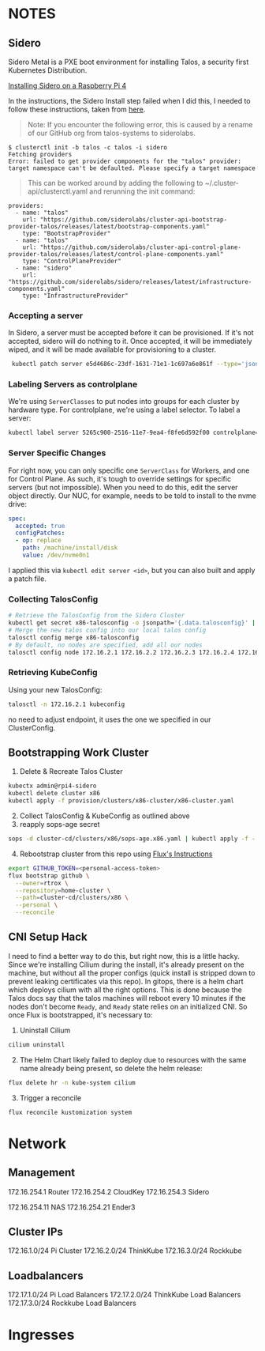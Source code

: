 # NOTES

## Sidero
Sidero Metal is a PXE boot environment for installing Talos, a security first Kubernetes Distribution.

[Installing Sidero on a Raspberry Pi 4](https://www.sidero.dev/v0.5/guides/sidero-on-rpi4/)

In the instructions, the Sidero Install step failed when I did this, I needed to follow these instructions, taken from [here](https://www.sidero.dev/v0.5/getting-started/install-clusterapi/).


> Note: If you encounter the following error, this is caused by a rename of our GitHub org from talos-systems to siderolabs.

```
$ clusterctl init -b talos -c talos -i sidero
Fetching providers
Error: failed to get provider components for the "talos" provider: target namespace can't be defaulted. Please specify a target namespace
```
> This can be worked around by adding the following to ~/.cluster-api/clusterctl.yaml and rerunning the init command:
```
providers:
  - name: "talos"
    url: "https://github.com/siderolabs/cluster-api-bootstrap-provider-talos/releases/latest/bootstrap-components.yaml"
    type: "BootstrapProvider"
  - name: "talos"
    url: "https://github.com/siderolabs/cluster-api-control-plane-provider-talos/releases/latest/control-plane-components.yaml"
    type: "ControlPlaneProvider"
  - name: "sidero"
    url: "https://github.com/siderolabs/sidero/releases/latest/infrastructure-components.yaml"
    type: "InfrastructureProvider"
```
### Accepting a server
In Sidero, a server must be accepted before it can be provisioned. If it's not accepted, sidero will do nothing to it. Once accepted, it will be immediately wiped, and it will be made available for provisioning to a cluster.
```bash
 kubectl patch server e5d4686c-23df-1631-71e1-1c697a6e861f --type='json' -p='[{"op": "add", "path": "/spec/accepted", "value": true}]'
```
### Labeling Servers as controlplane
We're using `ServerClasses` to put nodes into groups for each cluster by hardware type. For controlplane, we're using a label selector. To label a server:
```bash
kubectl label server 5265c900-2516-11e7-9ea4-f8fe6d592f00 controlplane=true
```

### Server Specific Changes
For right now, you can only specific one `ServerClass` for Workers, and one for Control Plane. As such, it's tough to override settings for specific servers (but not impossible). When you need to do this, edit the server object directly. Our NUC, for example, needs to be told to install to the nvme drive:
```yaml
spec:
  accepted: true
  configPatches:
  - op: replace
    path: /machine/install/disk
    value: /dev/nvme0n1
```
I applied this via `kubectl edit server <id>`, but you can also built and apply a patch file.

### Collecting TalosConfig
   ```bash
   # Retrieve the TalosConfig from the Sidero Cluster
   kubectl get secret x86-talosconfig -o jsonpath='{.data.talosconfig}' | base64 -d > x86-talosconfig
   # Merge the new talos config into our local talos config
   talosctl config merge x86-talosconfig
   # By default, no nodes are specified, add all our nodes
   talosctl config node 172.16.2.1 172.16.2.2 172.16.2.3 172.16.2.4 172.16.2.6
```

### Retrieving KubeConfig
Using your new TalosConfig:
```bash
talosctl -n 172.16.2.1 kubeconfig
```
no need to adjust endpoint, it uses the one we specified in our ClusterConfig.

## Bootstrapping Work Cluster
1. Delete & Recreate Talos Cluster
```bash
kubectx admin@rpi4-sidero
kubectl delete cluster x86
kubectl apply -f provision/clusters/x86-cluster/x86-cluster.yaml
```
2. Collect TalosConfig & KubeConfig as outlined above
3. reapply sops-age secret
```bash
sops -d cluster-cd/clusters/x86/sops-age.x86.yaml | kubectl apply -f -
```
4. Rebootstrap cluster from this repo using [Flux's Instructions](https://fluxcd.io/flux/installation/#github-and-github-enterprise)
```bash
export GITHUB_TOKEN=<personal-access-token>
flux bootstrap github \
  --owner=rtrox \
  --repository=home-cluster \
  --path=cluster-cd/clusters/x86 \
  --personal \
  --reconcile
```

## CNI Setup Hack
I need to find a better way to do this, but right now, this is a little hacky. Since we're installing Cilium during the install, it's already present on the machine, but without all the proper configs (quick install is stripped down to prevent leaking certificates via this repo). In gitops, there is a helm chart which deploys cilium with all the right options. This is done because the Talos docs say that the talos machines will reboot every 10 minutes if the nodes don't become `Ready`, and `Ready` state relies on an initialized CNI.  So once Flux is bootstrapped, it's necessary to:
1. Uninstall Cilium
```bash
cilium uninstall
```
2. The Helm Chart likely failed to deploy due to resources with the same name already being present, so delete the helm release:
```bash
flux delete hr -n kube-system cilium
```
3. Trigger a reconcile
```
flux reconcile kustomization system
```

# Network

## Management
172.16.254.1 Router
172.16.254.2 CloudKey
172.16.254.3 Sidero

172.16.254.11 NAS
172.16.254.21 Ender3

## Cluster IPs
172.16.1.0/24 Pi Cluster
172.16.2.0/24 ThinkKube
172.16.3.0/24 Rockkube

## Loadbalancers
172.17.1.0/24 Pi Load Balancers
172.17.2.0/24 ThinkKube Load Balancers
172.17.3.0/24 Rockkube Load Balancers

# Ingresses
